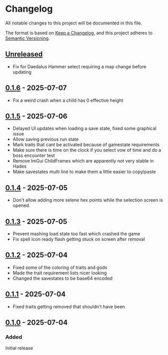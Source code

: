 # Changelog

All notable changes to this project will be documented in this file.

The format is based on [Keep a Changelog](https://keepachangelog.com/en/1.1.0/),
and this project adheres to [Semantic Versioning](https://semver.org/spec/v2.0.0.html).

## [Unreleased]

- Fix for Daedalus Hammer select requiring a map change before updating

## [0.1.6] - 2025-07-07

- Fix a weird crash when a child has 0 effective height

## [0.1.5] - 2025-07-06

- Delayed UI updates when loading a save state, fixed some graphical issue
- Allow saving previous run state
- Mark traits that cant be activated because of gamestate requirements
- Make sure there is time on the clock if you select vow of time and do a boss encounter test
- Remove ImGui ChildFrames which are apparently not very stable in Hades
- Make savestates multi line to make them a little easier to copy/paste

## [0.1.4] - 2025-07-05

- Don't allow adding more selene hex points while the selection screen is opened.

## [0.1.3] - 2025-07-05

- Prevent mashing load state too fast which crashed the game
- Fix spell icon ready flash getting stuck on screen after removal

## [0.1.2] - 2025-07-04

- Fixed some of the coloring of traits and gods
- Made the trait requirement lists nicer looking
- Changed the savestates to be base64 encoded

## [0.1.1] - 2025-07-04

- Fixed traits getting removed that shouldn't have been

## [0.1.0] - 2025-07-04

### Added

Initial release

[unreleased]: https://github.com/threecreepio/H2-Practise/compare/0.1.6...HEAD
[0.1.6]: https://github.com/threecreepio/H2-Practise/compare/0.1.5...0.1.6
[0.1.5]: https://github.com/threecreepio/H2-Practise/compare/0.1.4...0.1.5
[0.1.4]: https://github.com/threecreepio/H2-Practise/compare/0.1.3...0.1.4
[0.1.3]: https://github.com/threecreepio/H2-Practise/compare/0.1.2...0.1.3
[0.1.2]: https://github.com/threecreepio/H2-Practise/compare/0.1.1...0.1.2
[0.1.1]: https://github.com/threecreepio/H2-Practise/compare/0.1.0...0.1.1
[0.1.0]: https://github.com/threecreepio/H2-Practise/compare/0.1.0...0.1.0

